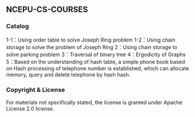 ## NCEPU-CS-COURSES

### Catalog

1-1：Using order table to solve Joseph Ring problem
1-2：Using chain storage to solve the problem of Joseph Ring
2：Using chain storage to solve parking problem
3：Traversal of binary tree
4：Ergodicity of Graphs
5：Based on the understanding of hash table, a simple phone book based on Hash processing of telephone number is established, which can allocate memory, query and delete telephone by hash hash.

### Copyright & License

For materials not specifically stated, the license is granted under Apache License 2.0 license.
